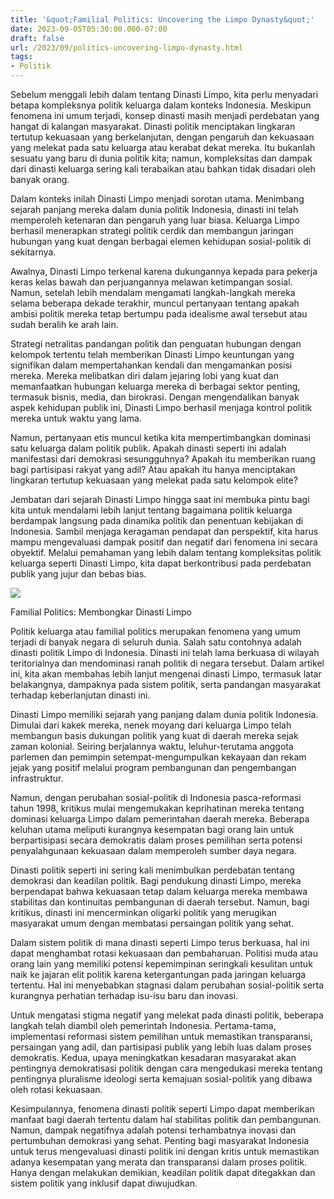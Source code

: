 ```yaml
---
title: '&quot;Familial Politics: Uncovering the Limpo Dynasty&quot;'
date: 2023-09-05T05:30:00.000-07:00
draft: false
url: /2023/09/politics-uncovering-limpo-dynasty.html
tags: 
- Politik
---
```


  

Sebelum menggali lebih dalam tentang Dinasti Limpo, kita perlu menyadari betapa kompleksnya politik keluarga dalam konteks Indonesia. Meskipun fenomena ini umum terjadi, konsep dinasti masih menjadi perdebatan yang hangat di kalangan masyarakat. Dinasti politik menciptakan lingkaran tertutup kekuasaan yang berkelanjutan, dengan pengaruh dan kekuasaan yang melekat pada satu keluarga atau kerabat dekat mereka. Itu bukanlah sesuatu yang baru di dunia politik kita; namun, kompleksitas dan dampak dari dinasti keluarga sering kali terabaikan atau bahkan tidak disadari oleh banyak orang.

  

Dalam konteks inilah Dinasti Limpo menjadi sorotan utama. Menimbang sejarah panjang mereka dalam dunia politik Indonesia, dinasti ini telah memperoleh ketenaran dan pengaruh yang luar biasa. Keluarga Limpo berhasil menerapkan strategi politik cerdik dan membangun jaringan hubungan yang kuat dengan berbagai elemen kehidupan sosial-politik di sekitarnya.

  

Awalnya, Dinasti Limpo terkenal karena dukungannya kepada para pekerja keras kelas bawah dan perjuangannya melawan ketimpangan sosial. Namun, setelah lebih mendalam mengamati langkah-langkah mereka selama beberapa dekade terakhir, muncul pertanyaan tentang apakah ambisi politik mereka tetap bertumpu pada idealisme awal tersebut atau sudah beralih ke arah lain.

  

Strategi netralitas pandangan politik dan penguatan hubungan dengan kelompok tertentu telah memberikan Dinasti Limpo keuntungan yang signifikan dalam mempertahankan kendali dan mengamankan posisi mereka. Mereka melibatkan diri dalam jejaring lobi yang kuat dan memanfaatkan hubungan keluarga mereka di berbagai sektor penting, termasuk bisnis, media, dan birokrasi. Dengan mengendalikan banyak aspek kehidupan publik ini, Dinasti Limpo berhasil menjaga kontrol politik mereka untuk waktu yang lama.

  

Namun, pertanyaan etis muncul ketika kita mempertimbangkan dominasi satu keluarga dalam politik publik. Apakah dinasti seperti ini adalah manifestasi dari demokrasi sesungguhnya? Apakah itu memberikan ruang bagi partisipasi rakyat yang adil? Atau apakah itu hanya menciptakan lingkaran tertutup kekuasaan yang melekat pada satu kelompok elite?

  

Jembatan dari sejarah Dinasti Limpo hingga saat ini membuka pintu bagi kita untuk mendalami lebih lanjut tentang bagaimana politik keluarga berdampak langsung pada dinamika politik dan penentuan kebijakan di Indonesia. Sambil menjaga keragaman pendapat dan perspektif, kita harus mampu mengevaluasi dampak positif dan negatif dari fenomena ini secara obyektif. Melalui pemahaman yang lebih dalam tentang kompleksitas politik keluarga seperti Dinasti Limpo, kita dapat berkontribusi pada perdebatan publik yang jujur ​​dan bebas bias.

  

![](https://fajar.co.id/wp-content/uploads/2018/05/iyl-720x600.jpg)

  

Familial Politics: Membongkar Dinasti Limpo

  

Politik keluarga atau familial politics merupakan fenomena yang umum terjadi di banyak negara di seluruh dunia. Salah satu contohnya adalah dinasti politik Limpo di Indonesia. Dinasti ini telah lama berkuasa di wilayah teritorialnya dan mendominasi ranah politik di negara tersebut. Dalam artikel ini, kita akan membahas lebih lanjut mengenai dinasti Limpo, termasuk latar belakangnya, dampaknya pada sistem politik, serta pandangan masyarakat terhadap keberlanjutan dinasti ini.

  

Dinasti Limpo memiliki sejarah yang panjang dalam dunia politik Indonesia. Dimulai dari kakek mereka, nenek moyang dari keluarga Limpo telah membangun basis dukungan politik yang kuat di daerah mereka sejak zaman kolonial. Seiring berjalannya waktu, leluhur-terutama anggota parlemen dan pemimpin setempat-mengumpulkan kekayaan dan rekam jejak yang positif melalui program pembangunan dan pengembangan infrastruktur.

  

Namun, dengan perubahan sosial-politik di Indonesia pasca-reformasi tahun 1998, kritikus mulai mengemukakan keprihatinan mereka tentang dominasi keluarga Limpo dalam pemerintahan daerah mereka. Beberapa keluhan utama meliputi kurangnya kesempatan bagi orang lain untuk berpartisipasi secara demokratis dalam proses pemilihan serta potensi penyalahgunaan kekuasaan dalam memperoleh sumber daya negara.

  

Dinasti politik seperti ini sering kali menimbulkan perdebatan tentang demokrasi dan keadilan politik. Bagi pendukung dinasti Limpo, mereka berpendapat bahwa kekuasaan tetap dalam keluarga mereka membawa stabilitas dan kontinuitas pembangunan di daerah tersebut. Namun, bagi kritikus, dinasti ini mencerminkan oligarki politik yang merugikan masyarakat umum dengan membatasi persaingan politik yang sehat.

  

Dalam sistem politik di mana dinasti seperti Limpo terus berkuasa, hal ini dapat menghambat rotasi kekuasaan dan pembaharuan. Politisi muda atau orang lain yang memiliki potensi kepemimpinan seringkali kesulitan untuk naik ke jajaran elit politik karena ketergantungan pada jaringan keluarga tertentu. Hal ini menyebabkan stagnasi dalam perubahan sosial-politik serta kurangnya perhatian terhadap isu-isu baru dan inovasi.

  

Untuk mengatasi stigma negatif yang melekat pada dinasti politik, beberapa langkah telah diambil oleh pemerintah Indonesia. Pertama-tama, implementasi reformasi sistem pemilihan untuk memastikan transparansi, persaingan yang adil, dan partisipasi publik yang lebih luas dalam proses demokratis. Kedua, upaya meningkatkan kesadaran masyarakat akan pentingnya demokratisasi politik dengan cara mengedukasi mereka tentang pentingnya pluralisme ideologi serta kemajuan sosial-politik yang dibawa oleh rotasi kekuasaan.

  

Kesimpulannya, fenomena dinasti politik seperti Limpo dapat memberikan manfaat bagi daerah tertentu dalam hal stabilitas politik dan pembangunan. Namun, dampak negatifnya adalah potensi terhambatnya inovasi dan pertumbuhan demokrasi yang sehat. Penting bagi masyarakat Indonesia untuk terus mengevaluasi dinasti politik ini dengan kritis untuk memastikan adanya kesempatan yang merata dan transparansi dalam proses politik. Hanya dengan melakukan demikian, keadilan politik dapat ditegakkan dan sistem politik yang inklusif dapat diwujudkan.